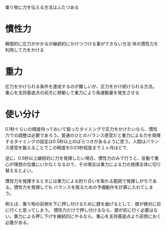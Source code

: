 乗り物に力を伝える方法はふたつある

# 慣性力
瞬間的に圧力がかかるが継続的にかけつづける事ができない方法
体の慣性力を利用して力をかける

# 重力

圧力をかけられる条件を達成するのが難しいが、圧力をかけ続けられる方法。
重心を支持基底点の前方に移動して重力により角運動量を発生させる

# 使い分け

0.1秒ぐらいの精度待っておいて狙ったタイミングで圧力をかけたいなら、慣性力での調整は必要であろう。普通のひとのバランス感覚だと重力による力を発揮するタイミングの設定は0.5秒以上のばらつきがあるように思う。人間はバランス感覚を鍛えることでこの精度を0.03秒程度まで１ヶ月ほどで

逆に、0.5秒以上継続的に力を発揮したい場合、慣性力のみで行うと、反動で重心が理想の位置にいかなくなるので、その場合は重力による力の発揮主体に切り替えるとよい。




慣性力を発揮するときには重力による釣り合いを取れる範囲で発揮しがちである。慣性力を発揮しても
バランスを取るための予備動作を計算に入れてしまう。

例えば、乗り物の前側を下に押し付けるために膝を曲げるとして、膝が絶対に前に行くと思ってしまう。
慣性力だけで押し付けるなら、膝が前に行く必要はない。重力による押し下げを継続的にやるなら、重心を支持基底点より前側におく必要がある。
